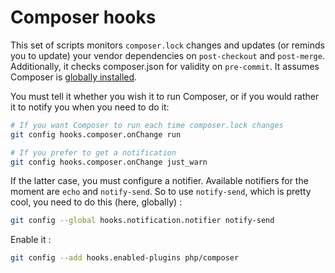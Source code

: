 # Composer hooks

This set of scripts monitors `composer.lock` changes and updates (or reminds you
to update) your vendor dependencies on `post-checkout` and `post-merge`.
Additionally, it checks composer.json for validity on `pre-commit`.
It assumes Composer is [globally installed][1].

You must tell it whether you wish it to run Composer, or if you would rather
it to notify you when you need to do it:

```sh
# If you want Composer to run each time composer.lock changes
git config hooks.composer.onChange run

# If you prefer to get a notification
git config hooks.composer.onChange just_warn
```

If the latter case, you must configure a notifier. Available notifiers for the
moment are `echo` and `notify-send`. So to use `notify-send`, which is pretty
cool, you need to do this (here, globally) :

```sh
git config --global hooks.notification.notifier notify-send
```

Enable it :

```sh
git config --add hooks.enabled-plugins php/composer
```

[1]: https://github.com/composer/composer#global-installation-of-composer-manual
